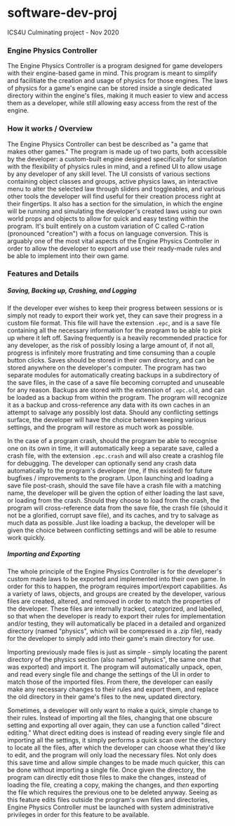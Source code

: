 # software-dev-proj
ICS4U Culminating project - Nov 2020




### Engine Physics Controller


The Engine Physics Controller is a program designed for game developers with their engine-based game in mind. This program is meant to simplify and facilitiate the creation and usage of physics for those engines. The laws of physics for a game's engine can be stored inside a single dedicated directory within the engine's files, making it much easier to view and access them as a developer, while still allowing easy access from the rest of the engine.



### How it works / Overview


The Engine Physics Controller can best be described as "a game that makes other games." The program is made up of two parts, both accessible by the developer: a custom-built engine designed specifically for simulation with the flexibility of physics rules in mind, and a refined UI to allow usage by any developer of any skill level. The UI consists of various sections containing object classes and groups, active physics laws, an interactive menu to alter the selected law through sliders and toggleables, and various other tools the developer will find useful for their creation process right at their fingertips. It also has a section for the simulation, in which the engine will be running and simulating the developer's created laws using our own world props and objects to allow for quick and easy testing within the program. It's built entirely on a custom variation of C called C-ration (pronounced "creation") with a focus on language conversion. This is arguably one of the most vital aspects of the Engine Physics Controller in order to allow the developer to export and use their ready-made rules and be able to implement into their own game.



### Features and Details


##### Saving, Backing up, Crashing, and Logging

If the developer ever wishes to keep their progress between sessions or is simply not ready to export their work yet, they can save their progress in a custom file format. This file will have the extension `.epc`, and is a save file containing all the necessary information for the program to be able to pick up where it left off. Saving frequently is a heavily recommended practice for any developer, as the risk of possibly losing a large amount of, if not all, progress is infinitely more frustrating and time consuming than a couple button clicks. Saves should be stored in their own directory, and can be stored anywhere on the developer's computer. The program has two separate modules for automatically creating backups in a subdirectory of the save files, in the case of a save file becoming corrupted and unuseable for any reason. Backups are stored with the extension of `.epc.old`, and can be loaded as a backup from within the program. The program will recognize it as a backup and cross-reference any data with its own caches in an attempt to salvage any possibly lost data. Should any conflicting settings surface, the developer will have the choice between keeping various settings, and the program will restore as much work as possible.

In the case of a program crash, should the program be able to recognise one on its own in time, it will automatically keep a separate save, called a crash file, with the extension `.epc.crash` and will also create a crashlog file for debugging. The developer can optionally send any crash data automatically to the program's developer (me, if this existed) for future bugfixes / improvements to the program. Upon launching and loading a save file post-crash, should the save file have a crash file with a matching name, the developer will be given the option of either loading the last save, or loading from the crash. Should they choose to load from the crash, the program will cross-reference data from the save file, the crash file (should it not be a glorified, corrupt save file), and its caches, and try to salvage as much data as possible. Just like loading a backup, the developer will be given the choice between conflicting settings and will be able to resume work quickly.


##### Importing and Exporting


The whole principle of the Engine Physics Controller is for the developer's custom made laws to be exported and implemented into their own game. In order for this to happen, the program requires import/export capabilities. As a variety of laws, objects, and groups are created by the developer, various files are created, altered, and removed in order to match the properties of the developer. These files are internally tracked, categorized, and labelled, so that when the developer is ready to export their rules for implementation and/or testing, they will automatically be placed in a detailed and organized directory (named "physics", which will be compressed in a .zip file), ready for the developer to simply add into their game's main directory for use. 

Importing previously made files is just as simple - simply locating the parent directory of the physics section (also named "physics", the same one that was exported) and import it. The program will automatically unpack, open, and read every single file and change the settings of the UI in order to match those of the imported files. From there, the developer can easily make any necessary changes to their rules and export them, and replace the old directory in their game's files to the new, updated directory.

Sometimes, a developer will only want to make a quick, simple change to their rules. Instead of importing all the files, changing that one obscure setting and exporting all over again, they can use a function called "direct editing." What direct editing does is instead of reading every single file and importing all the settings, it simply performs a quick scan over the directory to locate all the files, after which the developer can choose what they'd like to edit, and the program will only load the necessary files. Not only does this save time and allow simple changes to be made much quicker, this can be done without importing a single file. Once given the directory, the program can directly edit those files to make the changes, instead of loading the file, creating a copy, making the changes, and *then* exporting the file which requires the previous one to be deleted anyway. Seeing as this feature edits files outside the program's own files and directories, Engine Physics Controller must be launched with system administrative privileges in order for this feature to be available.
